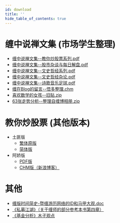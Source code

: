 ```yaml
---
id: download
title: ''
hide_table_of_contents: true
---
```


<div style={{textAlign:'center'}}>

# 缠中说禅文集 (市场学生整理)

<div style={{fontSize: '18px', fontWeight: '500', display: 'inline-block', textAlign: 'left'}}>

- [缠中说禅文集--教你炒股票系列.pdf](https://ipfs.io/ipfs/QmXmvJnE2BBtrSttyPzc2p7H5ArcidFgMETDWkJmPkC1U6/marketstudent/%E7%BC%A0%E4%B8%AD%E8%AF%B4%E7%A6%85%E6%96%87%E9%9B%86--%E6%95%99%E4%BD%A0%E7%82%92%E8%82%A1%E7%A5%A8%E7%B3%BB%E5%88%97.pdf)
- [缠中说禅文集--股市杂谈与每日解盘.pdf](https://ipfs.io/ipfs/QmXmvJnE2BBtrSttyPzc2p7H5ArcidFgMETDWkJmPkC1U6/marketstudent/%E7%BC%A0%E4%B8%AD%E8%AF%B4%E7%A6%85%E6%96%87%E9%9B%86--%E8%82%A1%E5%B8%82%E6%9D%82%E8%B0%88%E4%B8%8E%E6%AF%8F%E6%97%A5%E8%A7%A3%E7%9B%98.pdf)
- [缠中说禅文集--文史哲经系列.pdf](https://ipfs.io/ipfs/QmXmvJnE2BBtrSttyPzc2p7H5ArcidFgMETDWkJmPkC1U6/marketstudent/%E7%BC%A0%E4%B8%AD%E8%AF%B4%E7%A6%85%E6%96%87%E9%9B%86--%E6%96%87%E5%8F%B2%E5%93%B2%E7%BB%8F%E7%B3%BB%E5%88%97.pdf)
- [缠中说禅文集--文史哲经杂论.pdf ](https://ipfs.io/ipfs/QmXmvJnE2BBtrSttyPzc2p7H5ArcidFgMETDWkJmPkC1U6/marketstudent/%E7%BC%A0%E4%B8%AD%E8%AF%B4%E7%A6%85%E6%96%87%E9%9B%86--%E6%96%87%E5%8F%B2%E5%93%B2%E7%BB%8F%E6%9D%82%E8%AE%BA.pdf)
- [缠中说禅文集--诗歌音乐足球.pdf](https://ipfs.io/ipfs/QmXmvJnE2BBtrSttyPzc2p7H5ArcidFgMETDWkJmPkC1U6/marketstudent/%E7%BC%A0%E4%B8%AD%E8%AF%B4%E7%A6%85%E6%96%87%E9%9B%86--%E8%AF%97%E6%AD%8C%E9%9F%B3%E4%B9%90%E8%B6%B3%E7%90%83.pdf)
- [缠在Blog的留言--悟多整理.chm](https://ipfs.io/ipfs/QmXmvJnE2BBtrSttyPzc2p7H5ArcidFgMETDWkJmPkC1U6/marketstudent/%E7%BC%A0%E5%9C%A8Blog%E7%9A%84%E7%95%99%E8%A8%80-%E6%82%9F%E5%A4%9A%E6%95%B4%E7%90%86.chm)
- [喜欢数学的女孩--旧贴.zip](https://ipfs.io/ipfs/QmXmvJnE2BBtrSttyPzc2p7H5ArcidFgMETDWkJmPkC1U6/marketstudent/%E5%96%9C%E6%AC%A2%E6%95%B0%E5%AD%A6%E7%9A%84%E5%A5%B3%E5%AD%A9--%E6%97%A7%E8%B4%B4.zip)
- [63张走势分析--整理自缠博相册.zip](https://ipfs.io/ipfs/QmXmvJnE2BBtrSttyPzc2p7H5ArcidFgMETDWkJmPkC1U6/marketstudent/63%E5%BC%A0%E8%B5%B0%E5%8A%BF%E5%88%86%E6%9E%90--%E6%95%B4%E7%90%86%E8%87%AA%E7%BC%A0%E5%8D%9A%E7%9B%B8%E5%86%8C.zip)

# 教你炒股票 (其他版本)

- 土匪版
  - [繁体原版](https://ipfs.io/ipfs/QmXmvJnE2BBtrSttyPzc2p7H5ArcidFgMETDWkJmPkC1U6/%E6%95%99%E4%BD%A0%E7%82%92%E8%82%A1%E7%A5%A8--%E5%9C%9F%E5%8C%AA%E7%89%88--%E7%B9%81%E4%BD%93.pdf)
  - [简体版](https://ipfs.io/ipfs/QmXmvJnE2BBtrSttyPzc2p7H5ArcidFgMETDWkJmPkC1U6/%E6%95%99%E4%BD%A0%E7%82%92%E8%82%A1%E7%A5%A8--%E5%9C%9F%E5%8C%AA%E7%89%88--%E7%AE%80%E4%BD%93%E5%B8%A6%E7%9B%AE%E5%BD%95.pdf)
- 阿娇版
  - [PDF版](https://ipfs.io/ipfs/QmXmvJnE2BBtrSttyPzc2p7H5ArcidFgMETDWkJmPkC1U6/%E6%95%99%E4%BD%A0%E7%82%92%E8%82%A1%E7%A5%A8--%E9%98%BF%E5%A8%87%E7%89%88.pdf)
  - [CHM版（新浪博客）](https://ipfs.io/ipfs/QmXmvJnE2BBtrSttyPzc2p7H5ArcidFgMETDWkJmPkC1U6/%E6%95%99%E4%BD%A0%E7%82%92%E8%82%A1%E7%A5%A8--%E9%98%BF%E5%A8%87%E5%8D%9A%E5%AE%A2.chm)

# 其他

- [缠版时间简史-暨缠游历网络的ID和马甲大观.doc](https://ipfs.io/ipfs/QmXmvJnE2BBtrSttyPzc2p7H5ArcidFgMETDWkJmPkC1U6/%E7%BC%A0%E7%89%88%E6%97%B6%E9%97%B4%E7%AE%80%E5%8F%B2-%E6%9A%A8%E7%BC%A0%E6%B8%B8%E5%8E%86%E7%BD%91%E7%BB%9C%E7%9A%84ID%E5%92%8C%E9%A9%AC%E7%94%B2%E5%A4%A7%E8%A7%82.doc)
- [《私募江湖》（关于缠师的部分参考本书第四章）](https://ipfs.io/ipfs/QmXmvJnE2BBtrSttyPzc2p7H5ArcidFgMETDWkJmPkC1U6/%E7%A7%81%E5%8B%9F%E6%B1%9F%E6%B9%96--%E4%BB%87%E6%99%93%E6%85%A7.pdf)
- [《基金分析》木子观点](https://ipfs.io/ipfs/QmXmvJnE2BBtrSttyPzc2p7H5ArcidFgMETDWkJmPkC1U6/%E5%9F%BA%E9%87%91%E5%88%86%E6%9E%90--%E6%9C%A8%E5%AD%90%E8%A7%82%E7%82%B9.pdf)

</div>

</div>